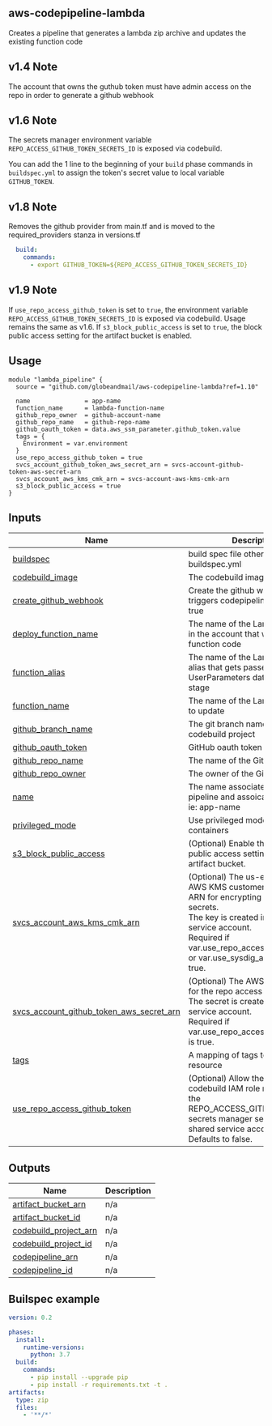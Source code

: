 ## aws-codepipeline-lambda
Creates a pipeline that generates a lambda zip archive and updates the existing function code

## v1.4 Note
The account that owns the guthub token must have admin access on the repo in order to generate a github webhook 

## v1.6 Note
The secrets manager environment variable `REPO_ACCESS_GITHUB_TOKEN_SECRETS_ID` is exposed via codebuild.

You can add the 1 line to the beginning of your `build` phase commands in `buildspec.yml` to assign the token's secret value to local variable `GITHUB_TOKEN`.

## v1.8 Note
Removes the github provider from main.tf and is moved to the required_providers stanza in versions.tf


```yml
  build:
    commands:
      - export GITHUB_TOKEN=${REPO_ACCESS_GITHUB_TOKEN_SECRETS_ID}
```

## v1.9 Note
If `use_repo_access_github_token` is set to `true`, the environment variable `REPO_ACCESS_GITHUB_TOKEN_SECRETS_ID` is exposed via codebuild.
Usage remains the same as v1.6.
If `s3_block_public_access` is set to `true`, the block public access setting for the artifact bucket is enabled.

## Usage

```hcl
module "lambda_pipeline" {
  source = "github.com/globeandmail/aws-codepipeline-lambda?ref=1.10"

  name               = app-name
  function_name      = lambda-function-name
  github_repo_owner  = github-account-name
  github_repo_name   = github-repo-name
  github_oauth_token = data.aws_ssm_parameter.github_token.value
  tags = {
    Environment = var.environment
  }
  use_repo_access_github_token = true
  svcs_account_github_token_aws_secret_arn = svcs-account-github-token-aws-secret-arn
  svcs_account_aws_kms_cmk_arn = svcs-account-aws-kms-cmk-arn
  s3_block_public_access = true
}
```

## Inputs

| Name | Description | Type | Default | Required |
|------|-------------|------|---------|:--------:|
| <a name="input_buildspec"></a> [buildspec](#input\_buildspec) | build spec file other than buildspec.yml | `string` | `"buildspec.yml"` | no |
| <a name="input_codebuild_image"></a> [codebuild\_image](#input\_codebuild\_image) | The codebuild image to use | `string` | `null` | no |
| <a name="input_create_github_webhook"></a> [create\_github\_webhook](#input\_create\_github\_webhook) | Create the github webhook that triggers codepipeline. Defaults to true | `bool` | `true` | no |
| <a name="input_deploy_function_name"></a> [deploy\_function\_name](#input\_deploy\_function\_name) | The name of the Lambda function in the account that will update the function code | `string` | `"CodepipelineDeploy"` | no |
| <a name="input_function_alias"></a> [function\_alias](#input\_function\_alias) | The name of the Lambda function alias that gets passed to the UserParameters data in the deploy stage | `string` | `"live"` | no |
| <a name="input_function_name"></a> [function\_name](#input\_function\_name) | The name of the Lambda function to update | `string` | n/a | yes |
| <a name="input_github_branch_name"></a> [github\_branch\_name](#input\_github\_branch\_name) | The git branch name to use for the codebuild project | `string` | `"master"` | no |
| <a name="input_github_oauth_token"></a> [github\_oauth\_token](#input\_github\_oauth\_token) | GitHub oauth token | `string` | n/a | yes |
| <a name="input_github_repo_name"></a> [github\_repo\_name](#input\_github\_repo\_name) | The name of the GitHub repository | `string` | n/a | yes |
| <a name="input_github_repo_owner"></a> [github\_repo\_owner](#input\_github\_repo\_owner) | The owner of the GitHub repo | `string` | n/a | yes |
| <a name="input_name"></a> [name](#input\_name) | The name associated with the pipeline and assoicated resources. ie: app-name | `string` | n/a | yes |
| <a name="input_privileged_mode"></a> [privileged\_mode](#input\_privileged\_mode) | Use privileged mode for containers | `string` | `false` | no |
| <a name="input_s3_block_public_access"></a> [s3\_block\_public\_access](#input\_s3\_block\_public\_access) | (Optional) Enable the S3 block public access setting for the artifact bucket. | `bool` | `false` | no |
| <a name="input_svcs_account_aws_kms_cmk_arn"></a> [svcs\_account\_aws\_kms\_cmk\_arn](#input\_svcs\_account\_aws\_kms\_cmk\_arn) | (Optional) The us-east-1 region AWS KMS customer managed key ARN for encrypting all AWS secrets.<br>                The key is created in the shared service account.<br>                Required if var.use\_repo\_access\_github\_token or var.use\_sysdig\_api\_token is true. | `string` | `null` | no |
| <a name="input_svcs_account_github_token_aws_secret_arn"></a> [svcs\_account\_github\_token\_aws\_secret\_arn](#input\_svcs\_account\_github\_token\_aws\_secret\_arn) | (Optional) The AWS secret ARN for the repo access Github token.<br>                The secret is created in the shared service account.<br>                Required if var.use\_repo\_access\_github\_token is true. | `string` | `null` | no |
| <a name="input_tags"></a> [tags](#input\_tags) | A mapping of tags to assign to the resource | `map(any)` | `{}` | no |
| <a name="input_use_repo_access_github_token"></a> [use\_repo\_access\_github\_token](#input\_use\_repo\_access\_github\_token) | (Optional) Allow the AWS codebuild IAM role read access to the REPO\_ACCESS\_GITHUB\_TOKEN secrets manager secret in the shared service account.<br>                Defaults to false. | `bool` | `false` | no |

## Outputs

| Name | Description |
|------|-------------|
| <a name="output_artifact_bucket_arn"></a> [artifact\_bucket\_arn](#output\_artifact\_bucket\_arn) | n/a |
| <a name="output_artifact_bucket_id"></a> [artifact\_bucket\_id](#output\_artifact\_bucket\_id) | n/a |
| <a name="output_codebuild_project_arn"></a> [codebuild\_project\_arn](#output\_codebuild\_project\_arn) | n/a |
| <a name="output_codebuild_project_id"></a> [codebuild\_project\_id](#output\_codebuild\_project\_id) | n/a |
| <a name="output_codepipeline_arn"></a> [codepipeline\_arn](#output\_codepipeline\_arn) | n/a |
| <a name="output_codepipeline_id"></a> [codepipeline\_id](#output\_codepipeline\_id) | n/a |


## Builspec example

```yml
version: 0.2

phases:
  install:
    runtime-versions:
      python: 3.7
  build:
    commands:
      - pip install --upgrade pip
      - pip install -r requirements.txt -t .
artifacts:
  type: zip
  files:
    - '**/*'
```
